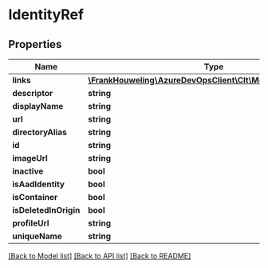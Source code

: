 # IdentityRef

## Properties
Name | Type | Description | Notes
------------ | ------------- | ------------- | -------------
**links** | [**\FrankHouweling\AzureDevOpsClient\Clt\Model\ReferenceLinks**](ReferenceLinks.md) |  | [optional] 
**descriptor** | **string** |  | [optional] 
**displayName** | **string** |  | [optional] 
**url** | **string** |  | [optional] 
**directoryAlias** | **string** |  | [optional] 
**id** | **string** |  | [optional] 
**imageUrl** | **string** |  | [optional] 
**inactive** | **bool** |  | [optional] 
**isAadIdentity** | **bool** |  | [optional] 
**isContainer** | **bool** |  | [optional] 
**isDeletedInOrigin** | **bool** |  | [optional] 
**profileUrl** | **string** |  | [optional] 
**uniqueName** | **string** |  | [optional] 

[[Back to Model list]](../README.md#documentation-for-models) [[Back to API list]](../README.md#documentation-for-api-endpoints) [[Back to README]](../README.md)


